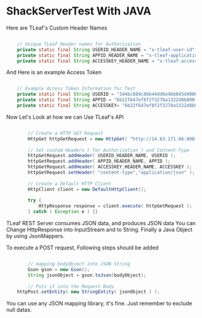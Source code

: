 ShackServerTest With JAVA
===============

Here are TLeaf's Custom Header Names

```java

	// Unique TLeaf Header names for Authorization
	private static final String USERID_HEADER_NAME = "x-tleaf-user-id";
	private static final String APPID_HEADER_NAME = "x-tleaf-application-id"; // Same as other company's API Key
	private static final String ACCESSKEY_HEADER_NAME = "x-tleaf-access-token";

```


And Here is an example Access Token


```java

	// Example Access Token Information for Test
	private static final String USERID = "344bc889c8bb44dd6e4bb845d40007b9";
	private static final String APPID = "6b22f647ef8f2f3278a1322d8b000f81"; // Same as other company's API Key
	private static final String ACCESSKEY= "6b22f647ef8f2f3278a1322d8b000210";

```


Now Let's Look at how we can Use TLeaf's API


```java

    	// Create a HTTP GET Request
    	HttpGet httpGetRequest = new HttpGet( "http://14.63.171.66:8081/tleafstructure/" + "api/user" );
    	
    	// Set custom Headers ( for Authorization ) and Content-Type
    	httpGetRequest.addHeader( USERID_HEADER_NAME, USERID );
    	httpGetRequest.addHeader( APPID_HEADER_NAME, APPID );
    	httpGetRequest.addHeader( ACCESSKEY_HEADER_NAME, ACCESSKEY );
    	httpGetRequest.setHeader( "content-type","application/json" );
    	
    	// Create a Default HTTP Client
    	HttpClient client = new DefaultHttpClient();
    	
    	try {
			HttpResponse response = client.execute( httpGetRequest );
		} catch ( Exception e ) {}

```


TLeaf REST Server consumes JSON data, and produces JSON data
You can Change HttpResponse into InputStream and to String. Finally a Java Object by using JsonMappers.

To execute a POST request, Following steps should be added

```java

    	// mapping bodyObject into JSON String
    	Gson gson = new Gson();
    	String jsonObject = gson.toJson(bodyObject);
    		
    	// Puts it into the Request Body
	httpPost.setEntity( new StringEntity( jsonObject ) );

```

You can use any JSON mapping library, it's fine. Just remember to exclude null datas.
